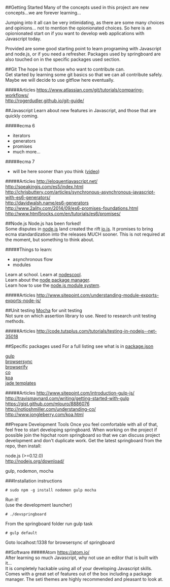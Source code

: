 ##Getting Started
Many of the concepts used in this project are new concepts...we are forever learning...

Jumping into it all can be very intimidating, as there are some many choices and opinions... not to mention the opionionated choices. So here is an opionionated start on if you want to develop web applications with Javascript today.

Provided are some good starting point to learn programing with Javascript and node.js, or if you need a refresher. Packages used by springboard are also touched on in the specific packages used section.

##Git
The hope is that those who want to contribute can.  
Get started by learning some git basics so that we can all contribute safely.  
Maybe we will decide to use gitflow here eventually.

#####Articles
https://www.atlassian.com/git/tutorials/comparing-workflows/  
http://rogerdudler.github.io/git-guide/  

##Javascript
Learn about new features in Javascript, and those that are quickly coming.

#####ecma 6
* iterators
* generators
* promises
* much more...

#####ecma 7
* will be here sooner than you think ([video](https://www.youtube.com/watch?v=DqMFX91ToLw))

#####Articles
http://eloquentjavascript.net/  
http://speakingjs.com/es5/index.html  
http://chrisbuttery.com/articles/synchronous-asynchronous-javascript-with-es6-generators/  
http://davidwalsh.name/es6-generators  
http://www.2ality.com/2014/09/es6-promises-foundations.html  
http://www.html5rocks.com/en/tutorials/es6/promises/  

##Node.js
Node.js has been forked!  
Some disputes in [node.js](http://nodejs.org/) land created the rift [io.js](https://iojs.org/). It promises to bring ecma standardization into the releases MUCH sooner. This is not required at the moment, but something to think about.

#####Things to learn:
* asynchronous flow
* modules

Learn at school. Learn at [nodescool](http://nodeschool.io/index.html).  
Learn about the [node package manager](https://www.npmjs.com/).  
Learn how to use the [node.js module system](http://nodejs.org/api/modules.html).  

#####Articles
http://www.sitepoint.com/understanding-module-exports-exports-node-js/  

##Unit testing
[Mocha](http://mochajs.org/) for unit testing  
Not sure on which assertion library to use. Need to research unit testing methods.

#####Articles
http://code.tutsplus.com/tutorials/testing-in-nodejs--net-35018  



##Specific packages used
For a full listing see what is in [package.json](./package.json)

[gulp](https://github.com/gulpjs/gulp)  
[browsersync](http://www.browsersync.io/)  
[browserify](http://browserify.org/)  
[co](https://github.com/tj/co)  
[koa](https://github.com/koajs/koa)  
[jade templates](http://jade-lang.com/api/)  

#####Articles
http://www.sitepoint.com/introduction-gulp-js/  
http://travismaynard.com/writing/getting-started-with-gulp  
https://gist.github.com/mlouro/8886076  
http://notjoshmiller.com/understanding-co/  
http://www.jongleberry.com/koa.html  

##Prepare Development Tools
Once you feel comfortable with all of that, feel free to start developing springboard.
When working on the project if possible join the hipchat room springboard so that we can discuss project development and don't duplicate work.
Get the latest springboard from the repo, then install:

node.js (>=0.12.0)  
http://nodejs.org/download/

gulp, nodemon, mocha

###Installation instructions

```shellsession
# sudo npm -g install nodemon gulp mocha
```

Run it!  
(use the development launcher)

```shellsession
# ./devspringboard
```

From the springboard folder run gulp task

```shellsession
# gulp default
```

Goto localhost:1338 for browsersync of springboard

##Software
#####Atom
https://atom.io/  
After learning so much Javascript, why not use an editor that is built with it...  
It is completely hackable using all of your developing Javascript skills.  
Comes with a great set of features out of the box including a package manager.
The seti themes are highly recommended and pleasant to look at.  
